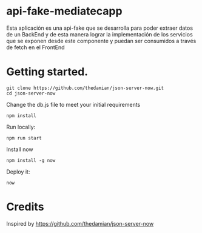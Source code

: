 # api-fake-mediatecapp
Esta aplicación es una api-fake que se desarrolla para poder extraer datos de un BackEnd y de esta manera lograr la implementación de los servicios que se exponen desde este componente y puedan ser consumidos a través de fetch en el FrontEnd

# Getting started.

```
git clone https://github.com/thedamian/json-server-now.git
cd json-server-now
```

Change the db.js file to meet your initial requirements

```
npm install
```

Run locally:

```
npm run start
```

Install now

```
npm install -g now
```

Deploy it:

```
now
```

# Credits

Inspired by https://github.com/thedamian/json-server-now
